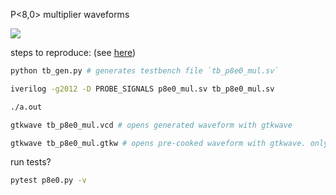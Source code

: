


P<8,0> multiplier waveforms

![](https://www.dropbox.com/s/2nb9mkhmhwajb7q/Screen%20Shot%202021-11-17%20at%2012.58.51%20PM.png?raw=1)


steps to reproduce:
(see [here](https://bitbucket.org/riscv-ppu/ppu/src/urbani/readme.md#cli-tools))

```sh    
python tb_gen.py # generates testbench file `tb_p8e0_mul.sv`

iverilog -g2012 -D PROBE_SIGNALS p8e0_mul.sv tb_p8e0_mul.sv

./a.out

gtkwave tb_p8e0_mul.vcd # opens generated waveform with gtkwave

gtkwave tb_p8e0_mul.gtkw # opens pre-cooked waveform with gtkwave. only works if companion vcd file is present, i.e. `tb_p8e0_mul.vcd`
```



run tests?
```sh
pytest p8e0.py -v
```
